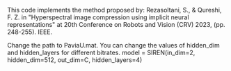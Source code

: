 This code implements the method proposed by:
Rezasoltani, S., & Qureshi, F. Z. in
"Hyperspectral image compression using implicit neural representations" at 20th Conference on Robots and Vision (CRV) 2023, (pp. 248-255). IEEE.

Change the path to PaviaU.mat.
You can change the values of hidden_dim and hidden_layers for different bitrates.
model = SIREN(in_dim=2, hidden_dim=512, out_dim=C, hidden_layers=4)
